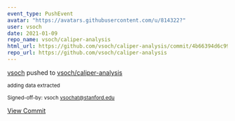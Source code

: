 ```yaml
---
event_type: PushEvent
avatar: "https://avatars.githubusercontent.com/u/814322?"
user: vsoch
date: 2021-01-09
repo_name: vsoch/caliper-analysis
html_url: https://github.com/vsoch/caliper-analysis/commit/4b66394d6c996a5eca09b82acdf8b22c13da5585
repo_url: https://github.com/vsoch/caliper-analysis
---
```


<a href='https://github.com/vsoch' target='_blank'>vsoch</a> pushed to <a href='https://github.com/vsoch/caliper-analysis' target='_blank'>vsoch/caliper-analysis</a>

<small>adding data extracted

Signed-off-by: vsoch <vsochat@stanford.edu></small>

<a href='https://github.com/vsoch/caliper-analysis/commit/4b66394d6c996a5eca09b82acdf8b22c13da5585' target='_blank'>View Commit</a>